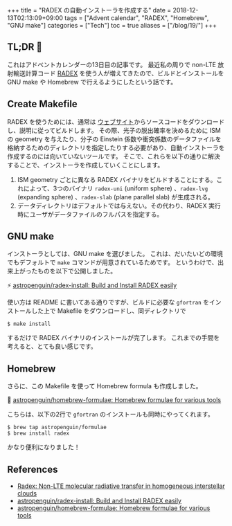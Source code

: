 +++
title = "RADEX の自動インストーラを作成する"
date  = 2018-12-13T02:13:09+09:00
tags  = ["Advent calendar", "RADEX", "Homebrew", "GNU make"]
categories = ["Tech"]
toc = true
aliases = ["/blog/19/"]
+++

## TL;DR :christmas_tree:

これはアドベントカレンダーの13日目の記事です。
最近私の周りで non-LTE 放射輸送計算コード [RADEX](https://personal.sron.nl/~vdtak/radex/index.shtml) を使う人が増えてきたので、ビルドとインストールを GNU make や Homebrew で行えるようにしたという話です。

## Create Makefile

RADEX を使うためには、通常は [ウェブサイト](https://personal.sron.nl/~vdtak/radex/index.shtml)からソースコードをダウンロードし、説明に従ってビルドします。
その際、光子の脱出確率を決めるために ISM の geometry を与えたり、分子の Einstein 係数や衝突係数のデータファイルを格納するためのディレクトリを指定したりする必要があり、自動インストーラを作成するのには向いていないツールです。
そこで、これらを以下の通りに解決することで、インストーラを作成していくことにします。

1. ISM geometry ごとに異なる RADEX バイナリをビルドすることにする。これによって、3つのバイナリ `radex-uni` (uniform sphere) 、`radex-lvg` (expanding sphere) 、`radex-slab` (plane parallel slab) が生成される。
1. データディレクトリはデフォルトでは与えない。その代わり、RADEX 実行時にユーザがデータファイルのフルパスを指定する。

## GNU make

インストーラとしては、GNU make を選びました。
これは、だいたいどの環境でもデフォルトで `make` コマンドが用意されているためです。
というわけで、出来上がったものを以下で公開しました。

:zap: [astropenguin/radex\-install: Build and Install RADEX easily](https://github.com/astropenguin/radex-install)

使い方は README に書いてある通りですが、ビルドに必要な `gfortran` をインストールした上で Makefile をダウンロードし、同ディレクトリで

```shell
$ make install
```

するだけで RADEX バイナリのインストールが完了します。
これまでの手間を考えると、とても良い感じです。

## Homebrew

さらに、この Makefile を使って Homebrew formula も作成しました。

:beer: [astropenguin/homebrew\-formulae: Homebrew formulae for various tools](https://github.com/astropenguin/homebrew-formulae)

こちらは、以下の2行で `gfortran` のインストールも同時にやってくれます。

```shell
$ brew tap astropenguin/formulae
$ brew install radex
```

かなり便利になりました！

## References

+ [Radex: Non\-LTE molecular radiative transfer in homogeneous interstellar clouds](https://personal.sron.nl/~vdtak/radex/index.shtml)
+ [astropenguin/radex\-install: Build and Install RADEX easily](https://github.com/astropenguin/radex-install)
+ [astropenguin/homebrew\-formulae: Homebrew formulae for various tools](https://github.com/astropenguin/homebrew-formulae)
